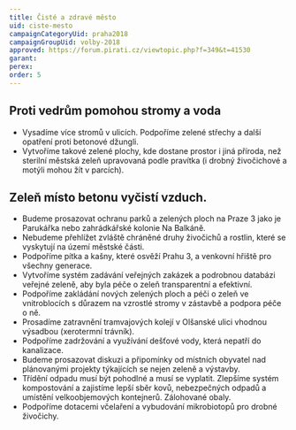 ```yaml
---
title: Čisté a zdravé město
uid: ciste-mesto
campaignCategoryUid: praha2018
campaignGroupUid: volby-2018
approved: https://forum.pirati.cz/viewtopic.php?f=349&t=41530
garant: 
perex: 
order: 5
---
```


## Proti vedrům pomohou stromy a voda
- Vysadíme více stromů v ulicích. Podpoříme zelené střechy a další opatření proti betonové džungli.
- Vytvoříme takové zelené plochy, kde dostane prostor i jiná příroda, než sterilní městská zeleň upravovaná podle pravítka (i drobný živočichové a motýli mohou žít v parcích).

## Zeleň místo betonu vyčistí vzduch.
- Budeme prosazovat ochranu parků a zelených ploch na Praze 3 jako je Parukářka nebo zahrádkářské kolonie Na Balkáně.
- Nebudeme přehlížet zvláště chráněné druhy živočichů a rostlin, které se vyskytují na území městské části.
- Podpoříme pítka a kašny, které osvěží Prahu 3, a venkovní hřiště pro všechny generace.
- Vytvoříme systém zadávání veřejných zakázek a podrobnou databázi veřejné zeleně, aby byla péče o zeleň transparentní a efektivní.
- Podpoříme zakládání nových zelených ploch a péči o zeleň ve vnitroblocích s důrazem na vzrostlé stromy v zástavbě a podpora péče o ně.
- Prosadíme zatravnění tramvajových kolejí v Olšanské ulici vhodnou výsadbou (xerotermní trávník).
- Podpoříme zadržování a využívání dešťové vody, která nepatří do kanalizace.
- Budeme prosazovat diskuzi a připomínky od místních obyvatel nad plánovanými projekty týkajících se nejen zeleně a výstavby.
- Třídění odpadu musí být pohodlné a musí se vyplatit. Zlepšíme systém kompostování a zajistíme lepší sběr kovů, nebezpečných odpadů a umístění velkoobjemových kontejnerů. Zálohované obaly.
- Podpoříme dotacemi včelaření a vybudování mikrobiotopů pro drobné živočichy.
